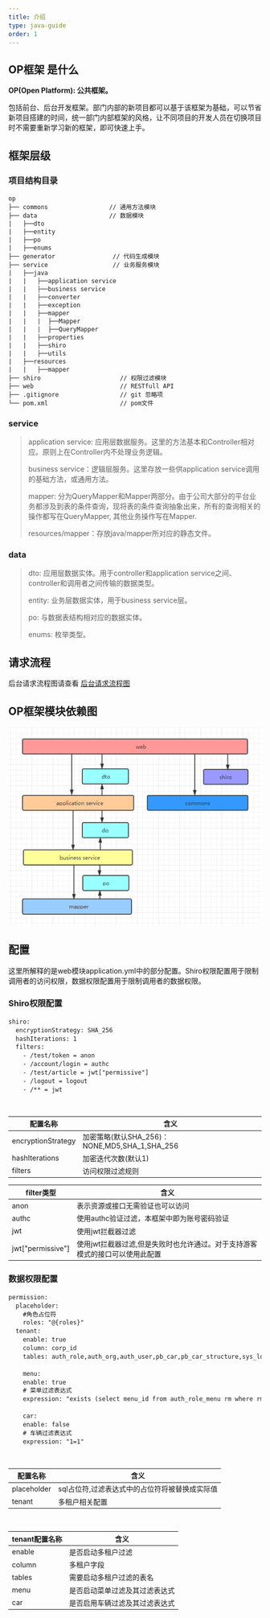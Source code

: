 ```yaml
---
title: 介绍
type: java-guide
order: 1
---
```


## OP框架 是什么

**OP(Open Platform): 公共框架。**  

包括前台、后台开发框架。部门内部的新项目都可以基于该框架为基础，可以节省新项目搭建的时间，统一部门内部框架的风格，让不同项目的开发人员在切换项目时不需要重新学习新的框架，即可快速上手。


## 框架层级
### 项目结构目录

```
op
├── commons                 // 通用方法模块
├── data                    // 数据模块
|   ├──dto
|   ├──entity
|   ├──po
|   ├──enums
├── generator                // 代码生成模块
├── service                  // 业务服务模块
|   ├──java
|   |   ├──application service
|   |   ├──business service
|   |   ├──converter
|   |   ├──exception
|   |   ├──mapper
|   |   |  ├──Mapper
|   |   |  ├──QueryMapper
|   |   ├──properties
|   |   ├──shiro
|   |   ├──utils
|   ├──resources
|   |   ├──mapper              
├── shiro                      // 权限过滤模块
├── web                        // RESTfull API
├── .gitignore                 // git 忽略项
└── pom.xml                    // pom文件
```    

### service
> application service: 应用层数据服务。这里的方法基本和Controller相对应。原则上在Controller内不处理业务逻辑。
>
> business service：逻辑层服务。这里存放一些供application service调用的基础方法，或通用方法。
>
>mapper: 分为QueryMapper和Mapper两部分。由于公司大部分的平台业务都涉及到表的条件查询，现将表的条件查询抽象出来，所有的查询相关的操作都写在QueryMapper, 其他业务操作写在Mapper.
>
>resources/mapper：存放java/mapper所对应的静态文件。

### data
> dto: 应用层数据实体。用于controller和application service之间、controller和调用者之间传输的数据类型。
>
> entity:  业务层数据实体，用于business service层。
>
> po:  与数据表结构相对应的数据实体。
>
> enums:  枚举类型。

## 请求流程    
后台请求流程图请查看 [后台请求流程图](https://www.processon.com/view/link/5dde0e7de4b0129173459750)

## OP框架模块依赖图
![alt op框架模块依赖图](/images/op-depends.png)


## 配置
这里所解释的是web模块application.yml中的部分配置。Shiro权限配置用于限制调用者的访问权限，数据权限配置用于限制调用者的数据权限。
### Shiro权限配置
``` xml
shiro:
  encryptionStrategy: SHA_256
  hashIterations: 1
  filters:
    - /test/token = anon
    - /account/login = authc
    - /test/article = jwt["permissive"]
    - /logout = logout
    - /** = jwt
```  
<br>  

| 配置名称 | 含义 |
|  ----  | ----  |
| encryptionStrategy  | 加密策略(默认SHA_256)：NONE,MD5,SHA_1,SHA_256 |
| hashIterations  | 加密迭代次数(默认1) |
| filters  | 访问权限过滤规则 |


| filter类型  | 含义  |
|  ----  | ----  |
| anon  | 表示资源或接口无需验证也可以访问 |
| authc  | 使用authc验证过滤，本框架中即为账号密码验证 |
| jwt  | 使用jwt拦截器过滤 |
| jwt["permissive"]  | 使用jwt拦截器过滤,但是失败时也允许通过。对于支持游客模式的接口可以使用此配置 |



### 数据权限配置

``` xml
permission:
  placeholder:
    #角色占位符
    roles: "@{roles}"
  tenant:
    enable: true
    column: corp_id
    tables: auth_role,auth_org,auth_user,pb_car,pb_car_structure,sys_log

    menu:
    enable: true
    # 菜单过滤表达式
    expression: "exists (select menu_id from auth_role_menu rm where rm.menu_id = m.menu_id and rm.role_id in (${permission.placeholder.roles}))"

    car:
    enable: false
    # 车辆过滤表达式
    expression: "1=1"
```  

<br>  

| 配置名称 | 含义 |
|  ----  | ----  |
| placeholder  | sql占位符,过滤表达式中的占位符将被替换成实际值 |
| tenant  | 多租户相关配置 |
<br> 

| tenant配置名称 | 含义 |
|  ----  | ---------  |
| enable  | 是否启动多租户过滤 | 
| column  | 多租户字段 | 
| tables  | 需要启动多租户过滤的表名 | 
| menu  | 是否启动菜单过滤及其过滤表达式 | 
| car  | 是否启用车辆过滤及其过滤表达式 | 

